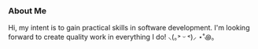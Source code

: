 ### About Me

Hi, my intent is to gain practical skills in software development. I'm looking forward to create quality work in everything I do! ⸜(｡˃ ᵕ ˂)⸝ ⋆˚꩜｡
